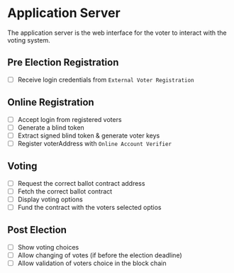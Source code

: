 # Application Server
The application server is the web interface for the voter to interact with the voting system.

## Pre Election Registration
- [ ] Receive login credentials from `External Voter Registration`

## Online Registration
- [ ] Accept login from registered voters
- [ ] Generate a blind token
- [ ] Extract signed blind token & generate voter keys
- [ ] Register voterAddress with `Online Account Verifier`

## Voting
- [ ] Request the correct ballot contract address
- [ ] Fetch the correct ballot contract
- [ ] Display voting options
- [ ] Fund the contract with the voters selected optios

## Post Election
- [ ] Show voting choices
- [ ] Allow changing of votes (if before the election deadline)
- [ ] Allow validation of voters choice in the block chain
